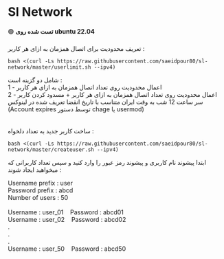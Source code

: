 # Sl Network
:green_circle: <b>تست شده روی ubuntu 22.04</b>
<br>
<br>
تعریف محدودیت برای اتصال همزمان به ازای هر کاربر :
```
bash <(curl -Ls https://raw.githubusercontent.com/saeidpour80/sl-network/master/userlimit.sh --ipv4)
```
شامل دو گزینه است :<br>
1 - اعمال محدودیت روی تعداد اتصال همزمان به ازای هر کاربر<br>
2 - اعمال محدودیت روی تعداد اتصال همزمان به ازای هر کاربر + مسدود کردن کاربر سر ساعت 12 شب به وقت ایران متناسب با تاریخ انقضا تعریف شده در لینوکس (Account expires توسط دستور chage یا usermod)<br>
<br>
<br>
ساخت کاربر جدید به تعداد دلخواه :
```
bash <(curl -Ls https://raw.githubusercontent.com/saeidpour80/sl-network/master/createuser.sh --ipv4)
```
ابتدا پیشوند نام کاربری و پیشوند رمز عبور را وارد کنید و سپس تعداد کاربرانی که میخواهید ایجاد شوند :<br>
<p style="width:100%;text-align:left;">
Username prefix : user<br>
Password prefix : abcd<br>
Number of users : 50<br>
<br>
Username : user_01&nbsp;&nbsp;&nbsp;&nbsp;Password : abcd01<br>
Username : user_02&nbsp;&nbsp;&nbsp;&nbsp;Password : abcd02<br>
.<br>
.<br>
.<br>
Username : user_50&nbsp;&nbsp;&nbsp;&nbsp;Password : abcd50<br>
</p>

